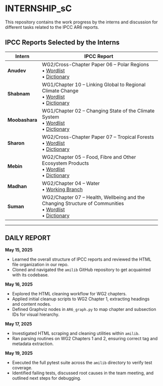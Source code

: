 # INTERNSHIP_sC

This repository contains the work progress by the interns and discussion for different tasks related to the IPCC AR6 reports.

## IPCC Reports Selected by the Interns

| Intern       | IPCC Report                                                                                                                     |
|--------------|---------------------------------------------------------------------------------------------------------------------------------|
| **Anudev**   | WG2/Cross-Chapter Paper 06 – Polar Regions  <br>• [Wordlist](https://github.com/semanticClimate/internship_sC/blob/main/ipcc/wordlist/wordlist_polar.txt)  <br>• [Dictionary](https://github.com/semanticClimate/internship_sC/blob/main/ipcc/dictionary/polar_dict.html) |
| **Shabnam**  | WG1/Chapter 10 – Linking Global to Regional Climate Change  <br>• [Wordlist](https://github.com/semanticClimate/internship_sC/blob/main/ipcc/wordlist/wg1ch10.txt)  <br>• [Dictionary](https://github.com/semanticClimate/internship_sC/blob/main/ipcc/dictionary/wg1chap10_dictionary.html) |
| **Moobashara** | WG1/Chapter 02 – Changing State of the Climate System  <br>• [Wordlist](https://github.com/semanticClimate/internship_sC/blob/main/ipcc/wordlist/wgIchap02.txt)  <br>• [Dictionary](https://github.com/semanticClimate/internship_sC/blob/main/ipcc/dictionary/wg1chap02_dict.html) |
| **Sharon**   | WG2/Cross-Chapter Paper 07 – Tropical Forests  <br>• [Wordlist](https://github.com/semanticClimate/internship_sC/blob/main/ipcc/wordlist/forest_wordlist.txt)  <br>• [Dictionary](https://github.com/semanticClimate/internship_sC/blob/main/ipcc/dictionary/ccpforest_dict.html) |
| **Mebin**    | WG2/Chapter 05 – Food, Fibre and Other Ecosystem Products  <br>• [Wordlist](https://github.com/semanticClimate/internship_sC/blob/main/ipcc/wordlist/foodfibre_wordlist.txt)  <br>• [Dictionary](https://github.com/semanticClimate/internship_sC/blob/main/ipcc/dictionary/foodfibre_dict.html) |
| **Madhan**   | WG2/Chapter 04 – Water  <br>• [Working Branch](https://github.com/semanticClimate/internship_sC/blob/Madhan/IPCC_AR6_WG2_Chap04_Specific) |
| **Suman**    | WG2/Chapter 07 – Health, Wellbeing and the Changing Structure of Communities  <br>• [Wordlist](https://github.com/semanticClimate/internship_sC/blob/main/ipcc/wordlist/wg02chapt07_wordlist.txt)  <br>• [Dictionary](https://github.com/semanticClimate/internship_sC/blob/main/ipcc/dictionary/wg02chapt07_dict.html) |

---

## DAILY REPORT

**May 15, 2025**  
- Learned the overall structure of IPCC reports and reviewed the HTML file organization in our repo.  
- Cloned and navigated the `amilib` GitHub repository to get acquainted with its codebase.

**May 16, 2025**  
- Explored the HTML cleaning workflow for WG2 chapters.  
- Applied initial cleanup scripts to WG2 Chapter 1, extracting headings and content nodes.  
- Defined Graphviz nodes in `AR6_graph.py` to map chapter and subsection IDs for visual hierarchy.

**May 17, 2025**  
- Investigated HTML scraping and cleaning utilities within `amilib`.  
- Ran parsing routines on WG2 Chapters 1 and 2, ensuring correct tag and metadata extraction.

**May 19, 2025**  
- Executed the full pytest suite across the `amilib` directory to verify test coverage.  
- Identified failing tests, discussed root causes in the team meeting, and outlined next steps for debugging.

